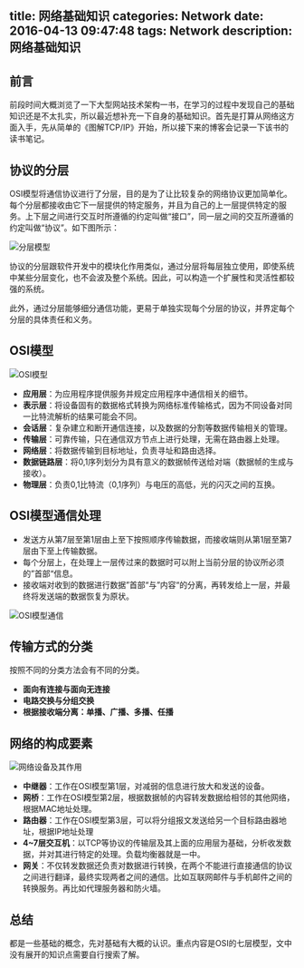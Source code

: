 title: 网络基础知识
categories: Network
date: 2016-04-13 09:47:48
tags: Network
description: 网络基础知识
---

## 前言

前段时间大概浏览了一下大型网站技术架构一书，在学习的过程中发现自己的基础知识还是不太扎实，所以最近想补充一下自身的基础知识。首先是打算从网络这方面入手，先从简单的《图解TCP/IP》开始，所以接下来的博客会记录一下该书的读书笔记。

## 协议的分层

OSI模型将通信协议进行了分层，目的是为了让比较复杂的网络协议更加简单化。每个分层都接收由它下一层提供的特定服务，并且为自己的上一层提供特定的服务。上下层之间进行交互时所遵循的约定叫做“接口”，同一层之间的交互所遵循的约定叫做“协议”。如下图所示：

![分层模型](https://raw.githubusercontent.com/rason/rason.github.io/master/image/networkprotocol-level.png)

<!-- more -->

协议的分层跟软件开发中的模块化作用类似，通过分层将每层独立使用，即使系统中某些分层变化，也不会波及整个系统。因此，可以构造一个扩展性和灵活性都较强的系统。

此外，通过分层能够细分通信功能，更易于单独实现每个分层的协议，并界定每个分层的具体责任和义务。

## OSI模型

![OSI模型](https://raw.githubusercontent.com/rason/rason.github.io/master/image/networkprotocol-level-func.png)

- **应用层**：为应用程序提供服务并规定应用程序中通信相关的细节。
- **表示层**：将设备固有的数据格式转换为网络标准传输格式，因为不同设备对同一比特流解析的结果可能会不同。
- **会话层**：复杂建立和断开通信连接，以及数据的分割等数据传输相关的管理。
- **传输层**：可靠传输，只在通信双方节点上进行处理，无需在路由器上处理。
- **网络层**：将数据传输到目标地址，负责寻址和路由选择。
- **数据链路层**：将0,1序列划分为具有意义的数据帧传送给对端（数据帧的生成与接收）。
- **物理层**：负责0,1比特流（0,1序列）与电压的高低，光的闪灭之间的互换。

## OSI模型通信处理

- 发送方从第7层至第1层由上至下按照顺序传输数据，而接收端则从第1层至第7层由下至上传输数据。
- 每个分层上，在处理上一层传过来的数据时可以附上当前分层的协议所必须的”首部“信息。
- 接收端对收到的数据进行数据”首部“与”内容“的分离，再转发给上一层，并最终将发送端的数据恢复为原状。

![OSI模型通信](https://raw.githubusercontent.com/rason/rason.github.io/master/image/networkprotocol-connection.png)

## 传输方式的分类

按照不同的分类方法会有不同的分类。

- **面向有连接与面向无连接**
- **电路交换与分组交换**
- **根据接收端分离：单播、广播、多播、任播**

## 网络的构成要素

![网络设备及其作用](https://raw.githubusercontent.com/rason/rason.github.io/master/image/networknetwork-device.png)

- **中继器**：工作在OSI模型第1层，对减弱的信息进行放大和发送的设备。
- **网桥**：工作在OSI模型第2层，根据数据帧的内容转发数据给相邻的其他网络，根据MAC地址处理。
- **路由器**：工作在OSI模型第3层，可以将分组报文发送给另一个目标路由器地址，根据IP地址处理
- **4~7层交互机**：以TCP等协议的传输层及其上面的应用层为基础，分析收发数据，并对其进行特定的处理。负载均衡器就是一中。
- **网关**：不仅转发数据还负责对数据进行转换，在两个不能进行直接通信的协议之间进行翻译，最终实现两者之间的通信。比如互联网邮件与手机邮件之间的转换服务。再比如代理服务器和防火墙。

## 总结

都是一些基础的概念，先对基础有大概的认识。重点内容是OSI的七层模型，文中没有展开的知识点需要自行搜索了解。
